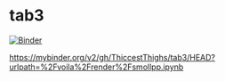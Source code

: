 # tab3
[![Binder](https://mybinder.org/badge_logo.svg)](https://mybinder.org/v2/gh/ThiccestThighs/tab3/HEAD?filepath=%2Fvoila%2Frender%2Fsmollpp.ipynb)

https://mybinder.org/v2/gh/ThiccestThighs/tab3/HEAD?urlpath=%2Fvoila%2Frender%2Fsmollpp.ipynb


